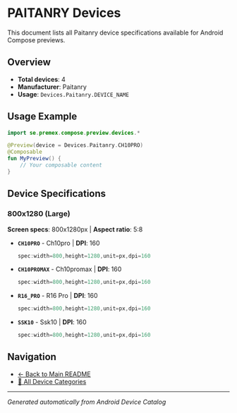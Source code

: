 # PAITANRY Devices

This document lists all Paitanry device specifications available for Android Compose previews.

## Overview

- **Total devices**: 4
- **Manufacturer**: Paitanry
- **Usage**: `Devices.Paitanry.DEVICE_NAME`

## Usage Example

```kotlin
import se.premex.compose.preview.devices.*

@Preview(device = Devices.Paitanry.CH10PRO)
@Composable
fun MyPreview() {
    // Your composable content
}
```

## Device Specifications

### 800x1280 (Large)

**Screen specs**: 800x1280px | **Aspect ratio**: 5:8

- **`CH10PRO`** - Ch10pro | **DPI**: 160
  ```kotlin
  spec:width=800,height=1280,unit=px,dpi=160
  ```

- **`CH10PROMAX`** - Ch10promax | **DPI**: 160
  ```kotlin
  spec:width=800,height=1280,unit=px,dpi=160
  ```

- **`R16_PRO`** - R16 Pro | **DPI**: 160
  ```kotlin
  spec:width=800,height=1280,unit=px,dpi=160
  ```

- **`SSK10`** - Ssk10 | **DPI**: 160
  ```kotlin
  spec:width=800,height=1280,unit=px,dpi=160
  ```

## Navigation

- [← Back to Main README](../../README.md)
- [📱 All Device Categories](../README.md)

---
*Generated automatically from Android Device Catalog*
